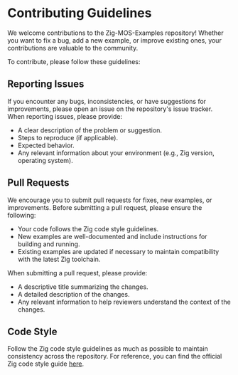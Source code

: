 # Contributing Guidelines

We welcome contributions to the Zig-MOS-Examples repository! Whether you want to fix a bug, add a new example, or improve existing ones, your contributions are valuable to the community.

To contribute, please follow these guidelines:

## Reporting Issues

If you encounter any bugs, inconsistencies, or have suggestions for improvements, please open an issue on the repository's issue tracker. When reporting issues, please provide:

- A clear description of the problem or suggestion.
- Steps to reproduce (if applicable).
- Expected behavior.
- Any relevant information about your environment (e.g., Zig version, operating system).

## Pull Requests

We encourage you to submit pull requests for fixes, new examples, or improvements. Before submitting a pull request, please ensure the following:

- Your code follows the Zig code style guidelines.
- New examples are well-documented and include instructions for building and running.
- Existing examples are updated if necessary to maintain compatibility with the latest Zig toolchain.

When submitting a pull request, please provide:

- A descriptive title summarizing the changes.
- A detailed description of the changes.
- Any relevant information to help reviewers understand the context of the changes.

## Code Style

Follow the Zig code style guidelines as much as possible to maintain consistency across the repository. For reference, you can find the official Zig code style guide [here](https://ziglang.org/documentation/master/#Style-Guide).
